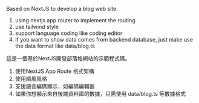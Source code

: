 Based on NextJS to develop a blog web site.

1. using nextjs app router to implement the routing
2. use tailwind style
3. support language coding like coding editor
4. if you want to show data comes from backend database, just make use the data format like data/blog.ts

這是一個基於NextJS開發部落格網站的示範程式碼。

1. 使用NextJS App Route 格式架構
2. 使用順風風格
3. 支援語言編碼顯示，如編碼編輯器
4. 如果你想顯示來自後端資料庫的數據，只需使用 data/blog.ts 等數據格式
